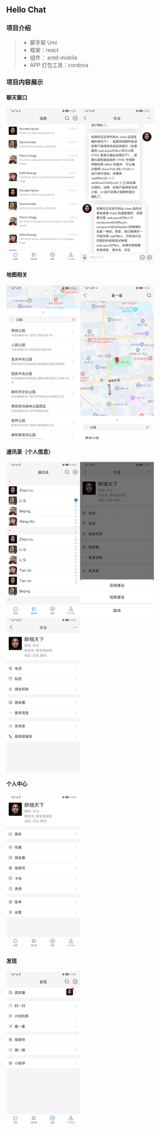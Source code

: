 ## Hello Chat

### 项目介绍

> - 脚手架 Umi
> - 框架：react
> - 组件： antd-mobile
> - APP 打包工具：cordova


### 项目内容展示

#### 聊天窗口

<img src="./markdown/099a8b696f5942cbb1acb57a215f7212.jpg" style="zoom: 40%;" /><img src="./markdown/21175c678b86efca83edbe4d72f1bd3d.jpg" style="zoom: 40%;" />



#### 地图相关

<img src="./markdown/a39ebc7e1c087760a4a58978129330fa.jpg" style="zoom: 40%;" /><img src="./markdown/7484ac75969694322e20f9081d5e825a.jpg" style="zoom: 40%;" />





#### 通讯录（个人信息）

<img src="./markdown/181ee18fabcbd6e1675f49235de6352a.jpg" style="zoom: 40%;" /><img src="./markdown/400ceded02cd3f089652702fe26eeac2.jpg" style="zoom: 40%;" /><img src="./markdown/744d3414b69b1e69df076243b34b2f74.jpg" style="zoom: 40%;" />



#### 个人中心

<img src="./markdown/a47a547d9c931344ed5c2040daaba33a.jpg" style="zoom: 40%;" />




#### 发现

<img src="./markdown/ae94aea0cacd23e3ba653be281f3da5e.jpg" style="zoom: 40%;" />

